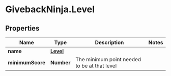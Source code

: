 # GivebackNinja.Level

## Properties

Name | Type | Description | Notes
------------ | ------------- | ------------- | -------------
**name** | [**Level**](Level.md) |  | 
**minimumScore** | **Number** | The minimum point needed to be at that level | 


